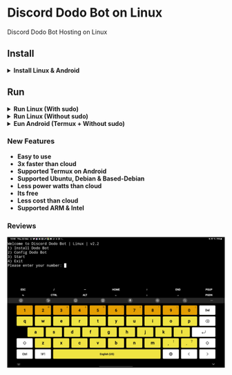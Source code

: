# Discord Dodo Bot on Linux 
Discord Dodo Bot Hosting on Linux

## Install
<details>
<summary><b>Install Linux & Android</summary>
  
```
wget https://raw.githubusercontent.com/InikoMatthewPro/discord-dodobot-on-linux/main/version/discord-dodobot-v2.2
```
</details>
  
## Run
<details>
<summary><b>Run Linux (With sudo)</summary>
  
```
sudo bash discord-dodobot-v2.2
```
</details>
  
<details>
<summary><b>Run Linux (Without sudo)</summary>
  
```
bash discord-dodobot-v2.2
```
</details>
  
<details>
<summary><b>Eun Android (Termux + Without sudo)</summary>

```
bash discord-dodobot-v2.2
```
</details>

### New Features
- Easy to use
- 3x faster than cloud
- Supported Termux on Android
- Supported Ubuntu, Debian & Based-Debian
- Less power watts than cloud
- Its free
- Less cost than cloud
- Supported ARM & Intel

### Reviews
![Review Image](image/Screenshot_20221222-104042_Termux.jpg)
